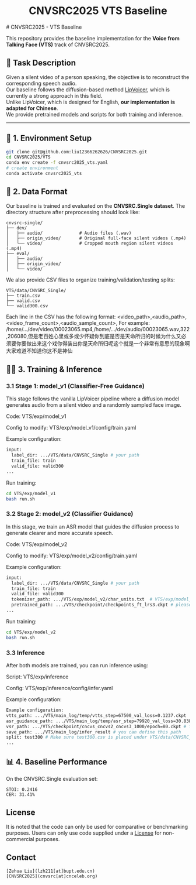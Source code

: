 <h1 align="center"> CNVSRC2025 VTS Baseline</h1>
# CNVSRC2025 - VTS Baseline

This repository provides the baseline implementation for the **Voice from Talking Face (VTS)** track of CNVSRC2025.

## 🧠 Task Description

Given a silent video of a person speaking, the objective is to reconstruct the corresponding speech audio.  
Our baseline follows the diffusion-based method [LipVoicer](https://github.com/yochaiye/LipVoicer), which is currently a strong approach in this field.  
Unlike LipVoicer, which is designed for English, **our implementation is adapted for Chinese**.  
We provide pretrained models and scripts for both training and inference.

---

## 🔧 1. Environment Setup

```bash
git clone git@github.com:liu12366262626/CNVSRC2025.git
cd CNVSRC2025/VTS
conda env create -f cnvsrc2025_vts.yaml
# create environment
conda activate cnvsrc2025_vts
```

## 📁 2. Data Format

Our baseline is trained and evaluated on the **CNVSRC.Single dataset**. The directory structure after preprocessing should look like:
```
cnvsrc-single/
├── dev/
│   ├── audio/              # Audio files (.wav)
│   ├── origin_video/       # Original full-face silent videos (.mp4)
│   └── video/              # Cropped mouth region silent videos (.mp4)
├── eval/
│   ├── audio/
│   ├── origin_video/
│   └── video/
```

We also provide CSV files to organize training/validation/testing splits:
```
VTS/data/CNVSRC_Single/
├── train.csv
├── valid.csv
└── valid300.csv
```

Each line in the CSV has the following format:
<video_path>,<audio_path>,<video_frame_count>,<audio_sample_count>,<transcription>
For example:
/home/.../dev/video/00023065.mp4,/home/.../dev/audio/00023065.wav,322,206080,但是老百姓心里或多或少怀疑你到底是否是天命所归的时候为什么又必须要你要做出来这个戏你得装出你是天命所归呢这个就是一个非常有意思的现象啊大家难道不知道你这不是神仙

## 🏋️‍♀️ 3. Training & Inference
### 3.1 Stage 1: model_v1 (Classifier-Free Guidance)
This stage follows the vanilla LipVoicer pipeline where a diffusion model generates audio from a silent video and a randomly sampled face image.

Code: VTS/exp/model_v1

Config to modify: VTS/exp/model_v1/config/train.yaml

Example configuration:
```bash
input:
  label_dir: .../VTS/data/CNVSRC_Single # your path
  train_file: train
  valid_file: valid300
...
```

Run training:
```bash
cd VTS/exp/model_v1
bash run.sh
```


### 3.2 Stage 2: model_v2 (Classifier Guidance)
In this stage, we train an ASR model that guides the diffusion process to generate clearer and more accurate speech.

Code: VTS/exp/model_v2

Config to modify: VTS/exp/model_v2/config/train.yaml

Example configuration:
```bash
input:
  label_dir: .../VTS/data/CNVSRC_Single # your path
  train_file: train
  valid_file: valid300
  tokenizer_path: .../VTS/exp/model_v2/char_units.txt  # VTS/exp/model_v2/char_units.txt
  pretrained_path: .../VTS/checkpoint/checkpoints_ft_lrs3.ckpt # please download this
...
```

Run training:
```bash
cd VTS/exp/model_v2
bash run.sh
```

### 3.3 Inference
After both models are trained, you can run inference using:

Script: VTS/exp/inference

Config: VTS/exp/inference/config/infer.yaml

Example configuration:
```bash
Example configuration:
vtts_path: .../VTS/main_log/temp/vtts_step=67500_val_loss=0.1237.ckpt  # trained model_v1
asr_guidance_path: .../VTS/main_log/temp/asr_step=79920_val_loss=30.8385.ckpt # trained model_v2
vsr_path: .../VTS/checkpoint/cncvs_cncvs2_cncvs3_1000/epoch=80.ckpt # from CNVSRC2025 VSR Baseline
save_path: .../VTS/main_log/infer_result # you can define this path
split: test300 # Make sure test300.csv is placed under VTS/data/CNVSRC_Single
...
```

## 📊 4. Baseline Performance
On the CNVSRC.Single evaluation set:
```
STOI: 0.2416
CER: 31.41%
```




## License

It is noted that the code can only be used for comparative or benchmarking purposes. Users can only use code supplied under a [License](./LICENSE) for non-commercial purposes.

## Contact

```
[Zehua Liu](lzh211[at]bupt.edu.cn)
[CNVSRC2025](cnvsrc[at]cnceleb.org)



